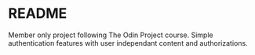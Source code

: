 # README

Member only project following The Odin Project course.
Simple authentication features with user independant content and authorizations.
